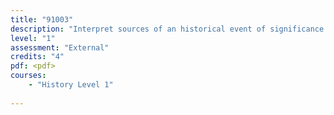 ```yaml
---
title: "91003"
description: "Interpret sources of an historical event of significance to New Zealanders"
level: "1"
assessment: "External"
credits: "4"
pdf: <pdf>
courses:
    - "History Level 1"
    
---
```

